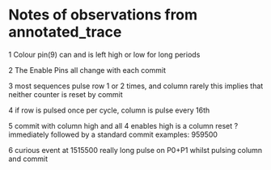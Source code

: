 # Notes of observations from annotated_trace

1 Colour pin(9) can and is left high or low for long periods

2 The Enable Pins all change with each commit

3 most sequences pulse row 1 or 2 times, and column rarely
 this implies that neither counter is reset by commit

4 if row is pulsed once per cycle, column is pulse every 16th

5 commit with column high and all 4 enables high is a column reset ?
  immediately followed by a standard commit
  examples: 959500

6 curious event at 1515500  really long pulse on P0+P1 whilst pulsing
  column and commit

